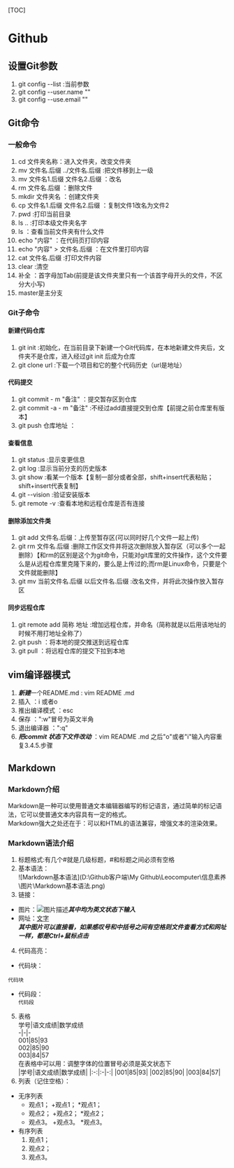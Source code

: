[TOC]
# Github  
## 设置Git参数  
1. git config --list :当前参数  
2. git config --user.name ""  
3. git config --use.email ""  
## Git命令   
### 一般命令  
1. cd 文件夹名称：进入文件夹，改变文件夹  
2. mv 文件名.后缀 ../文件名.后缀 :把文件移到上一级  
3. mv 文件名1.后缀 文件名2.后缀 ：改名  
4. rm 文件名.后缀 ：删除文件  
5. mkdir 文件夹名 ：创建文件夹  
6. cp 文件名1.后缀 文件名2.后缀 ：复制文件1改名为文件2  
7. pwd :打印当前目录  
8. ls .. :打印本级文件夹名字  
9. ls ：查看当前文件夹有什么文件  
10. echo "内容" ：在代码页打印内容
11. echo "内容" > 文件名.后缀 ：在文件里打印内容  
12. cat 文件名.后缀 :打印文件内容  
13. clear :清空  
14. 补全 ：首字母加Tab(前提是该文件夹里只有一个该首字母开头的文件，不区分大小写)  
15. master是主分支  
### Git子命令  
#### 新建代码仓库  
1. git init :初始化，在当前目录下新建一个Git代码库，在本地新建文件夹后，文件夹不是仓库，进入经过git init 后成为仓库  
2. git clone url :下载一个项目和它的整个代码历史（url是地址）  
#### 代码提交  
1. git commit - m "备注" ：提交暂存区到仓库  
2. git commit -a - m "备注" :不经过add直接提交到仓库【前提之前仓库里有版本】  
3. git push 仓库地址 ： 
#### 查看信息  
1. git status :显示变更信息  
2. git log :显示当前分支的历史版本  
3. git show :看某一个版本【复制一部分或者全部，shift+insert代表粘贴；shift+insert代表复制】  
4. git --vision :验证安装版本  
5. git remote -v :查看本地和远程仓库是否有连接  
#### 删除添加文件类  
1. git add 文件名.后缀：上传至暂存区(可以同时好几个文件一起上传)  
2. git rm 文件名.后缀 :删除工作区文件并将这次删除放入暂存区（可以多个一起删除）【和rm的区别是这个为git命令，只能对git库里的文件操作，这个文件要么是从远程仓库里克隆下来的，要么是上传过的;而rm是Linux命令，只要是个文件就能删除】  
3. git mv 当前文件名.后缀 以后文件名.后缀 :改名文件，并将此次操作放入暂存区  
#### 同步远程仓库
1. git remote add 简称 地址 :增加远程仓库，并命名（简称就是以后用该地址的时候不用打地址全称了）  
2. git push ：将本地的提交推送到远程仓库  
3. git pull ：将远程仓库的提交下拉到本地  
## vim编译器模式
1. ***新建***一个README.md : vim README .md   
2. 插入 ：i 或者o   
3. 推出编译模式 ：esc  
4. 保存 ：":w"冒号为英文半角  
5. 退出编译器 ：":q"  
6. ***把commit 状态下文件改动*** ：vim README .md 之后"o"或者"i"输入内容重复3.4.5.步骤  
## Markdown  
### Markdown介绍  
Markdown是一种可以使用普通文本编辑器编写的标记语言，通过简单的标记语法，它可以使普通文本内容具有一定的格式。  
Markdown强大之处还在于：可以和HTML的语法兼容，增强文本的渲染效果。  
### Markdown语法介绍  
1. 标题格式:有几个#就是几级标题，#和标题之间必须有空格  
2. 基本语法：  
![Markdown基本语法](D:\Github客户端\My Github\Leocomputer\信息素养\图片\Markdown基本语法.png)  
3. 链接：  
* 图片：![图片描述](图片路径\文件名（加文件后缀）)***其中![]()均为英文状态下输入***  
* 网址：[文字](链接)  
***其中图片可以直接看，如果感叹号和中括号之间有空格则文件查看方式和网址一样，都是Ctrl+鼠标点击***  
4. 代码高亮：  
- 代码块：  
```语言类型
代码块
```
- 代码段：  
`代码段`  
5. 表格  
学号|语文成绩|数学成绩  
-|-|-  
001|85|93  
002|85|90  
003|84|57  
在表格中可以用：调整字体的位置冒号必须是英文状态下  
|学号|语文成绩|数学成绩|
|:-:|:-|-:|
|001|85|93|
|002|85|90|
|003|84|57|
6. 列表（记住空格）：  
- 无序列表  
   - 观点1；                       +观点1；                   *观点1；
   - 观点2；                       +观点2；                   *观点2；
   - 观点3。                       +观点3。                   *观点3。 
- 有序列表  
   1. 观点1； 
   2. 观点2； 
   3. 观点3。                              







